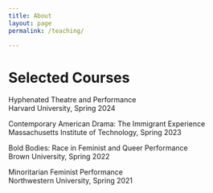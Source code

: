 ```yaml
---
title: About
layout: page
permalink: /teaching/

---
```


# Selected Courses

<style>
  a { text-decoration: none; }
</style>

[Hyphenated Theatre and Performance](/indigo/teaching/hyphenated_theater)<br>
Harvard University, Spring 2024

[Contemporary American Drama: The Immigrant Experience](/indigo/teaching/immigrant_experience)<br>
Massachusetts Institute of Technology, Spring 2023

[Bold Bodies: Race in Feminist and Queer Performance](/indigo/teaching/bold_bodies)<br>
Brown University, Spring 2022

[Minoritarian Feminist Performance](/indigo/teaching/minoritarian_performance)<br>
Northwestern University, Spring 2021
